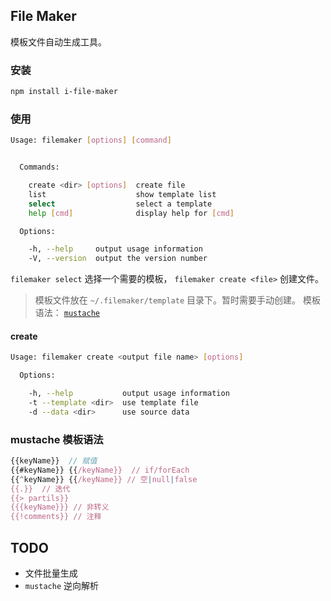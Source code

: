 ## File Maker
模板文件自动生成工具。

### 安装
```bash
npm install i-file-maker
```

### 使用
```bash
Usage: filemaker [options] [command]


  Commands:

    create <dir> [options]  create file
    list                    show template list
    select                  select a template
    help [cmd]              display help for [cmd]

  Options:

    -h, --help     output usage information
    -V, --version  output the version number
```

`filemaker select` 选择一个需要的模板， `filemaker create <file>` 创建文件。

> 模板文件放在 `~/.filemaker/template` 目录下。暂时需要手动创建。
> 模板语法： [`mustache`](https://github.com/janl/mustache.js)

#### create
```bash
Usage: filemaker create <output file name> [options]

  Options:

    -h, --help           output usage information
    -t --template <dir>  use template file
    -d --data <dir>      use source data
```

### mustache 模板语法
```javascript
{{keyName}}  // 赋值
{{#keyName}} {{/keyName}}  // if/forEach
{{^keyName}} {{/keyName}} // 空|null|false
{{.}}  // 迭代
{{> partils}}
{{{keyName}}} // 非转义
{{!comments}} // 注释
```


## TODO
* 文件批量生成
* `mustache` 逆向解析


